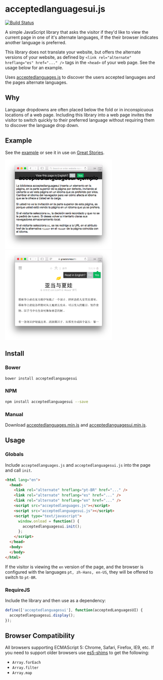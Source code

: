 # acceptedlanguagesui.js

[![Build Status](https://travis-ci.org/leighmcculloch/acceptedlanguagesui.js.svg?branch=master)](https://travis-ci.org/leighmcculloch/acceptedlanguagesui.js)

A simple JavaScript library that asks the visitor if they'd like to view the current page in one of it's alternate languages, if the their browser indicates another language is preferred.

This library does not translate your website, but offers the alternate versions of your website, as defined by `<link rel="alternate" hreflang="es" href="..." />` tags in the `<head>` of your web page. See the usage below for an example.

Uses [acceptedlanguages.js](https://github.com/leighmcculloch/acceptedlanguages.js) to discover the users accepted languages and the pages alternate languages.

## Why

Language dropdowns are often placed below the fold or in inconspicuous locations of a web page. Including this library into a web page invites the visitor to switch quickly to their preferred language without requiring them to discover the language drop down.

## Example

See the [example](example/) or see it in use on [Great Stories](https://greatstories.cn/the_lost_son).

<img src="README-screenshot-1.png" width="350" />
<img src="README-screenshot-2.png" width="350" />

## Install

### Bower

```bash
bower install acceptedlangaugesui
```

### NPM

```bash
npm install acceptedlanguagesui --save
```

### Manual

Download [acceptedlanguages.min.js](https://github.com/leighmcculloch/acceptedlanguages.js/blob/master/dist/acceptedlanguages.min.js) and [acceptedlanguagesui.min.js](dist/acceptedlanguagesui.min.js).

## Usage

### Globals

Include `acceptedlanguages.js` and `acceptedlanguagesui.js` into the page and call `init`.

```html
<html lang="en">
  <head>
    <link rel="alternate" hreflang="pt-BR" href="..." />
    <link rel="alternate" hreflang="es" href="..." />
    <link rel="alternate" hreflang="en" href="..." />
    <script src="acceptedlanguages.js"></script>
    <script src="acceptedlanguagesui.js"></script>
    <script type="text/javascript">
      window.onload = function() {
        acceptedlanguagesui.init();
      };
    </script>
  </head>
  <body>
  </body>
</html>
```

If the visitor is viewing the `en` version of the page, and the browser is configured with the languages `pt, zh-Hans, en-US`, they will be offered to switch to `pt-BR`.

### RequireJS

Include the library and then use as a dependency:

```javascript
define(['acceptedlanguagesui'], function(acceptedLanguagesUI) {
  acceptedlanguagesui.display();
});
```

## Browser Compatibility

All browsers supporting ECMAScript 5: Chrome, Safari, Firefox, IE9, etc. If you need to support older browsers use [es5-shims](https://github.com/es-shims/es5-shim) to get the following:
* `Array.forEach`
* `Array.filter`
* `Array.map`
